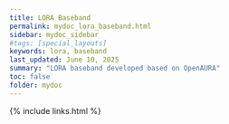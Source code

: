 ```yaml
---
title: LORA Baseband
permalink: mydoc_lora_baseband.html
sidebar: mydoc_sidebar
#tags: [special_layouts]
keywords: lora, baseband
last_updated: June 10, 2025
summary: "LORA baseband developed based on OpenAURA"
toc: false
folder: mydoc
---
```






{% include links.html %}
